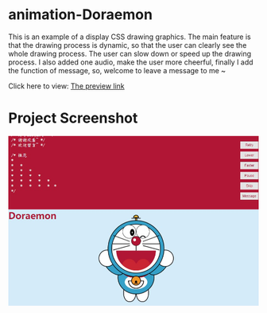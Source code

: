 # animation-Doraemon
This is an example of a display CSS drawing graphics. The main feature is that the drawing process is dynamic, so that the user can clearly see the whole drawing process. The user can slow down or speed up the drawing process. I also added one audio, make the user more cheerful, finally I add the function of message, so, welcome to leave a message to me ~

Click here to view:   [The preview link](https://wuliguaiguaia.github.io/animation-Doraemon/index.html)

# Project Screenshot
![screenshots](./src/img.jpg)   